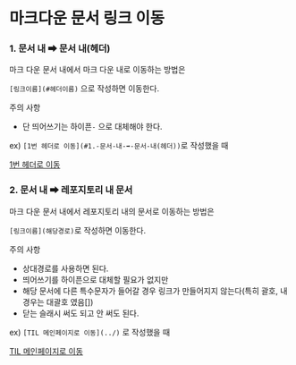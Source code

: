 # 마크다운 문서 링크 이동

### 1. 문서 내 ➡ 문서 내(헤더)

마크 다운 문서 내에서 마크 다운 내로 이동하는 방법은

`[링크이름](#헤더이름)` 으로 작성하면 이동한다.

주의 사항

* 단 띄어쓰기는 하이픈`-` 으로 대체해야 한다.

ex) `[1번 헤더로 이동](#1.-문서-내-➡-문서-내(헤더))`로 작성했을 때

[1번 헤더로 이동](#1.-문서-내-➡-문서-내(헤더))



### 2. 문서 내 ➡ 레포지토리 내 문서

마크 다운 문서 내에서 레포지토리 내의 문서로 이동하는 방법은

`[링크이름](해당경로)`로 작성하면 이동한다.

주의 사항

* 상대경로를 사용하면 된다.
* 띄어쓰기를 하이픈으로 대체할 필요가 없지만
* 해당 문서에 다른 특수문자가 들어갈 경우 링크가 만들어지지 않는다(특히 괄호, 내 경우는 대괄호 였음[])
* 닫는 슬래시 써도 되고 안 써도 된다.

ex) `[TIL 메인페이지로 이동](../)` 로 작성했을 때

[TIL 메인페이지로 이동](Daily/)